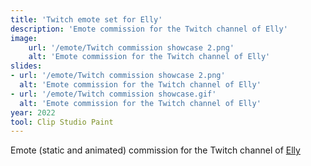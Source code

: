 ```yaml
---
title: 'Twitch emote set for Elly'
description: 'Emote commission for the Twitch channel of Elly'
image:
    url: '/emote/Twitch commission showcase 2.png'
    alt: 'Emote commission for the Twitch channel of Elly'
slides:
- url: '/emote/Twitch commission showcase 2.png'
  alt: 'Emote commission for the Twitch channel of Elly'
- url: '/emote/Twitch commission showcase.gif'
  alt: 'Emote commission for the Twitch channel of Elly'
year: 2022
tool: Clip Studio Paint
---
```


Emote (static and animated) commission for the Twitch channel of [Elly](https://www.twitch.tv/elly_channel)
